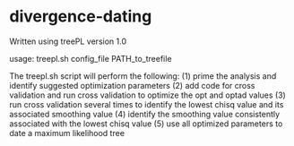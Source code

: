 # divergence-dating

Written using treePL version 1.0

usage: treepl.sh config_file PATH_to_treefile

The treepl.sh script will perform the following:
  (1) prime the analysis and identify suggested optimization parameters
  (2) add code for cross validation and run cross validation to optimize the opt and optad values
  (3) run cross validation several times to identify the lowest chisq value and its associated smoothing value
  (4) identify the smoothing value consistently associated with the lowest chisq value
  (5) use all optimized parameters to date a maximum likelihood tree
